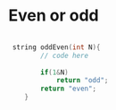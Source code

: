 <h1>Even or odd</h1>

```cpp

 string oddEven(int N){
        // code here 
        
        if(1&N)
            return "odd";
        return "even";
    }
